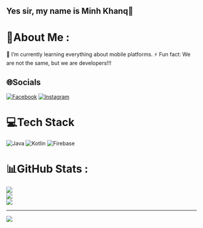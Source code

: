 ## Yes sir, my name is Minh Khanq👋
# 💫About Me :
🌱 I’m currently learning everything about mobile platforms.
⚡ Fun fact: We are not the same, but we are developers!!!

## 🌐Socials
[![Facebook](https://img.shields.io/badge/Facebook-%231877F2.svg?logo=Facebook&logoColor=white)](https://facebook.com/https://www.facebook.com/decoutkhanqindev/) [![Instagram](https://img.shields.io/badge/Instagram-%23E4405F.svg?logo=Instagram&logoColor=white)](https://instagram.com/decoutkhanqindev) 

# 💻Tech Stack
![Java](https://img.shields.io/badge/java-%23ED8B00.svg?style=for-the-badge&logo=java&logoColor=white) ![Kotlin](https://img.shields.io/badge/kotlin-%230095D5.svg?style=for-the-badge&logo=kotlin&logoColor=white) ![Firebase](https://img.shields.io/badge/firebase-%23039BE5.svg?style=for-the-badge&logo=firebase)
# 📊GitHub Stats :
![](https://github-readme-stats.vercel.app/api?username=decoutkhanqindev&theme=blueberry&hide_border=false&include_all_commits=false&count_private=false)<br/>
![](https://github-readme-streak-stats.herokuapp.com/?user=decoutkhanqindev&theme=blueberry&hide_border=false)<br/>
![](https://github-readme-stats.vercel.app/api/top-langs/?username=decoutkhanqindev&theme=blueberry&hide_border=false&include_all_commits=false&count_private=false&layout=compact)

---
[![](https://visitcount.itsvg.in/api?id=decoutkhanqindev&icon=0&color=0)](https://visitcount.itsvg.in)
